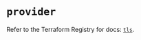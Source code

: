 # `provider`

Refer to the Terraform Registry for docs: [`tls`](https://registry.terraform.io/providers/hashicorp/tls/4.1.0/docs).
